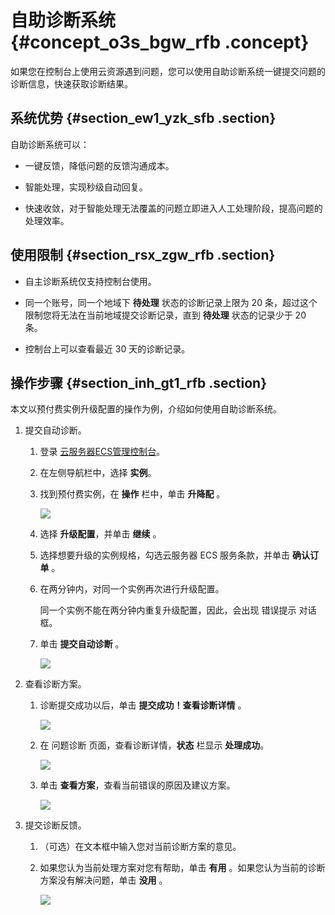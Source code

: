 # 自助诊断系统 {#concept_o3s_bgw_rfb .concept}

如果您在控制台上使用云资源遇到问题，您可以使用自助诊断系统一键提交问题的诊断信息，快速获取诊断结果。

## 系统优势 {#section_ew1_yzk_sfb .section}

自助诊断系统可以：

-   一键反馈，降低问题的反馈沟通成本。

-   智能处理，实现秒级自动回复。

-   快速收敛，对于智能处理无法覆盖的问题立即进入人工处理阶段，提高问题的处理效率。


## 使用限制 {#section_rsx_zgw_rfb .section}

-   自主诊断系统仅支持控制台使用。

-   同一个账号，同一个地域下 **待处理** 状态的诊断记录上限为 20 条，超过这个限制您将无法在当前地域提交诊断记录，直到 **待处理** 状态的记录少于 20 条。

-   控制台上可以查看最近 30 天的诊断记录。


## 操作步骤 {#section_inh_gt1_rfb .section}

本文以预付费实例升级配置的操作为例，介绍如何使用自助诊断系统。

1.  提交自动诊断。

    1.  登录 [云服务器ECS管理控制台](https://ecs.console.aliyun.com/#/home)。

    2.  在左侧导航栏中，选择 **实例**。

    3.  找到预付费实例，在 **操作** 栏中，单击 **升降配** 。

        ![](http://static-aliyun-doc.oss-cn-hangzhou.aliyuncs.com/assets/img/41707/154537651521639_zh-CN.png)

    4.  选择 **升级配置**，并单击 **继续** 。

    5.  选择想要升级的实例规格，勾选云服务器 ECS 服务条款，并单击 **确认订单** 。

    6.  在两分钟内，对同一个实例再次进行升级配置。

        同一个实例不能在两分钟内重复升级配置，因此，会出现 错误提示 对话框。

    7.  单击 **提交自动诊断** 。

        ![](http://static-aliyun-doc.oss-cn-hangzhou.aliyuncs.com/assets/img/41707/154537651521643_zh-CN.png)

2.  查看诊断方案。

    1.  诊断提交成功以后，单击 **提交成功！查看诊断详情** 。

        ![](http://static-aliyun-doc.oss-cn-hangzhou.aliyuncs.com/assets/img/41707/154537651621647_zh-CN.png)

    2.  在 问题诊断 页面，查看诊断详情，**状态** 栏显示 **处理成功**。

        ![](http://static-aliyun-doc.oss-cn-hangzhou.aliyuncs.com/assets/img/41707/154537651621784_zh-CN.png)

    3.  单击 **查看方案**，查看当前错误的原因及建议方案。

        ![](http://static-aliyun-doc.oss-cn-hangzhou.aliyuncs.com/assets/img/41707/154537651621785_zh-CN.png)

3.  提交诊断反馈。

    1.  （可选）在文本框中输入您对当前诊断方案的意见。

    2.  如果您认为当前处理方案对您有帮助，单击 **有用** 。如果您认为当前的诊断方案没有解决问题，单击 **没用** 。

        ![](http://static-aliyun-doc.oss-cn-hangzhou.aliyuncs.com/assets/img/41707/154537651621786_zh-CN.png)


